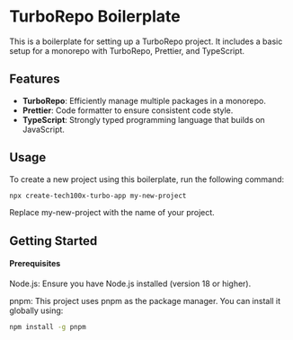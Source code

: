 # TurboRepo Boilerplate

This is a boilerplate for setting up a TurboRepo project. It includes a basic setup for a monorepo with TurboRepo, Prettier, and TypeScript.

## Features

- **TurboRepo**: Efficiently manage multiple packages in a monorepo.
- **Prettier**: Code formatter to ensure consistent code style.
- **TypeScript**: Strongly typed programming language that builds on JavaScript.

## Usage

To create a new project using this boilerplate, run the following command:

```sh
npx create-tech100x-turbo-app my-new-project
```

Replace my-new-project with the name of your project.

## Getting Started
#### Prerequisites
Node.js: Ensure you have Node.js installed (version 18 or higher).

pnpm: This project uses pnpm as the package manager. You can install it globally using:

```sh
npm install -g pnpm
```